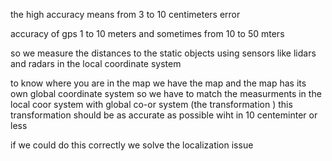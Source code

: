 the high accuracy means from 3 to 10 centimeters error

accuracy of gps 1 to 10 meters and sometimes from 10 to 50 mters

so we measure the distances to the static objects using sensors like lidars and radars in the local coordinate system 

to know where you are in the map we have the map and the map has its own global coordinate system so we have to match the measurments in the local coor system with global co-or system  (the transformation ) this transformation should be as accurate as possible wiht in 10 centeminter or less 

if we could do this correctly we solve the localization issue 